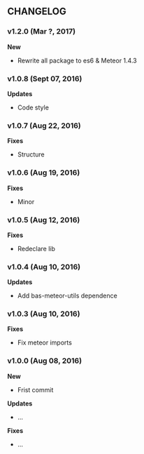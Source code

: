 ## CHANGELOG

### v1.2.0 (Mar ?, 2017)

**New**
- Rewrite all package to es6 & Meteor 1.4.3

### v1.0.8 (Sept 07, 2016)

**Updates**
- Code style

### v1.0.7 (Aug 22, 2016)

**Fixes**
- Structure

### v1.0.6 (Aug 19, 2016)

**Fixes**
- Minor

### v1.0.5 (Aug 12, 2016)

**Fixes**
- Redeclare lib

### v1.0.4 (Aug 10, 2016)

**Updates**
- Add bas-meteor-utils dependence

### v1.0.3 (Aug 10, 2016)

**Fixes**
- Fix meteor imports

### v1.0.0 (Aug 08, 2016)

**New**
- Frist commit

**Updates**
- ...

**Fixes**
- ...
